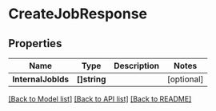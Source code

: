 # CreateJobResponse

## Properties

Name | Type | Description | Notes
------------ | ------------- | ------------- | -------------
**InternalJobIds** | **[]string** |  | [optional] 

[[Back to Model list]](../README.md#documentation-for-models) [[Back to API list]](../README.md#documentation-for-api-endpoints) [[Back to README]](../README.md)


